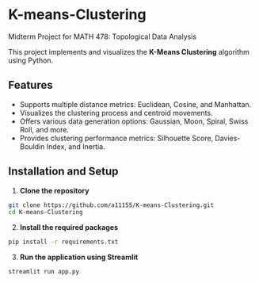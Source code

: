 # K-means-Clustering  
Midterm Project for MATH 478: Topological Data Analysis  

This project implements and visualizes the **K-Means Clustering** algorithm using Python. 

## Features
- Supports multiple distance metrics: Euclidean, Cosine, and Manhattan.
- Visualizes the clustering process and centroid movements.
- Offers various data generation options: Gaussian, Moon, Spiral, Swiss Roll, and more.
- Provides clustering performance metrics: Silhouette Score, Davies-Bouldin Index, and Inertia.

## Installation and Setup

1. **Clone the repository**  
```bash
git clone https://github.com/a11155/K-means-Clustering.git
cd K-means-Clustering
```
2. **Install the required packages**
  ```bash
  pip install -r requirements.txt
  ```
3. **Run the application using Streamlit**
  ```bash
  streamlit run app.py
  ```
